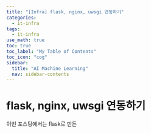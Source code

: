 ```yaml
---
title: "[Infra] flask, nginx, uwsgi 연동하기" 
categories:
  - it-infra
tags:
  - it-infra
use_math: true
toc: true
toc_label: "My Table of Contents"
toc_icon: "cog"
sidebar:
  title: "AI Machine Learning"
  nav: sidebar-contents
---
```


# flask, nginx, uwsgi 연동하기

이번 포스팅에서는 flask로 만든 
